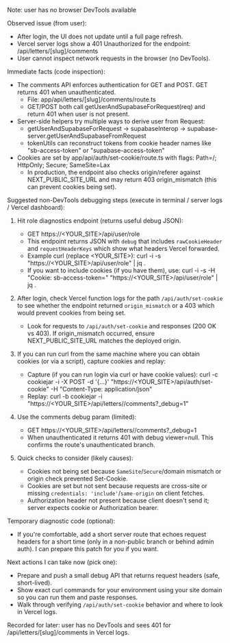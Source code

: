 Note: user has no browser DevTools available

Observed issue (from user):

- After login, the UI does not update until a full page refresh.
- Vercel server logs show a 401 Unauthorized for the endpoint: /api/letters/[slug]/comments
- User cannot inspect network requests in the browser (no DevTools).

Immediate facts (code inspection):

- The comments API enforces authentication for GET and POST. GET returns 401 when unauthenticated.
  - File: app/api/letters/[slug]/comments/route.ts
  - GET/POST both call getUserAndSupabaseForRequest(req) and return 401 when user is not present.
- Server-side helpers try multiple ways to derive user from Request:
  - getUserAndSupabaseForRequest -> supabaseInterop -> supabase-server.getUserAndSupabaseFromRequest
  - tokenUtils can reconstruct tokens from cookie header names like "sb-access-token" or "supabase-access-token"
- Cookies are set by app/api/auth/set-cookie/route.ts with flags: Path=/; HttpOnly; Secure; SameSite=Lax
  - In production, the endpoint also checks origin/referer against NEXT_PUBLIC_SITE_URL and may return 403 origin_mismatch (this can prevent cookies being set).

Suggested non-DevTools debugging steps (execute in terminal / server logs / Vercel dashboard):

1. Hit role diagnostics endpoint (returns useful debug JSON):

   - GET https://<YOUR_SITE>/api/user/role
   - This endpoint returns JSON with `debug` that includes `rawCookieHeader` and `requestHeaderKeys` which show what headers Vercel forwarded.
   - Example curl (replace <YOUR_SITE>):
     curl -i -s "https://<YOUR_SITE>/api/user/role" | jq .
   - If you want to include cookies (if you have them), use:
     curl -i -s -H "Cookie: sb-access-token=<TOKEN>" "https://<YOUR_SITE>/api/user/role" | jq .

2. After login, check Vercel function logs for the path `/api/auth/set-cookie` to see whether the endpoint returned `origin_mismatch` or a 403 which would prevent cookies from being set.

   - Look for requests to `/api/auth/set-cookie` and responses (200 OK vs 403). If origin_mismatch occurred, ensure NEXT_PUBLIC_SITE_URL matches the deployed origin.

3. If you can run curl from the same machine where you can obtain cookies (or via a script), capture cookies and replay:

   - Capture (if you can run login via curl or have cookie values):
     curl -c cookiejar -i -X POST -d '{...}' "https://<YOUR_SITE>/api/auth/set-cookie" -H "Content-Type: application/json"
   - Replay:
     curl -b cookiejar -i "https://<YOUR_SITE>/api/letters/<SLUG>/comments?\_debug=1"

4. Use the comments debug param (limited):

   - GET https://<YOUR_SITE>/api/letters/<SLUG>/comments?\_debug=1
   - When unauthenticated it returns 401 with debug viewer=null. This confirms the route's unauthenticated branch.

5. Quick checks to consider (likely causes):
   - Cookies not being set because `SameSite`/`Secure`/domain mismatch or origin check prevented Set-Cookie.
   - Cookies are set but not sent because requests are cross-site or missing `credentials: 'include'`/`same-origin` on client fetches.
   - Authorization header not present because client doesn't send it; server expects cookie or Authorization bearer.

Temporary diagnostic code (optional):

- If you're comfortable, add a short server route that echoes request headers for a short time (only in a non-public branch or behind admin auth). I can prepare this patch for you if you want.

Next actions I can take now (pick one):

- Prepare and push a small debug API that returns request headers (safe, short-lived).
- Show exact curl commands for your environment using your site domain so you can run them and paste responses.
- Walk through verifying `/api/auth/set-cookie` behavior and where to look in Vercel logs.

Recorded for later: user has no DevTools and sees 401 for /api/letters/[slug]/comments in Vercel logs.
